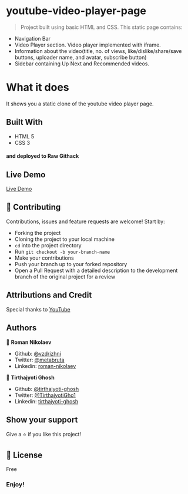 # youtube-video-player-page
> Project built using basic HTML and CSS.
  This static page contains:
- Navigation Bar
- Video Player section. Video player implemented with iframe.
- Information about the video(title, no. of views, like/dislike/share/save buttons, uploader name, and avatar, subscribe button)
- Sidebar containing Up Next and Recommended videos.


# What it does
It shows you a static clone of the youtube video player page.

## Built With
- HTML 5
- CSS 3
#### and deployed to Raw Githack

## Live Demo
[Live Demo](https://rawcdn.githack.com/tirthajyoti-ghosh/youtube-video-player-page/856b3f2080b84e29dce22f594df21af9a82a3795/index.html
)

## 🤝 Contributing

Contributions, issues and feature requests are welcome! Start by:
* Forking the project
* Cloning the project to your local machine
* `cd` into the project directory
* Run `git checkout -b your-branch-name`
* Make your contributions
* Push your branch up to your forked repository
* Open a Pull Request with a detailed description to the development branch of the original project for a review

## Attributions and Credit
Special thanks to [YouTube](https://www.youtube.com/) 

## Authors

👤 **Roman Nikolaev**

- Github: [@vzdrizhni](https://github.com/vzdrizhni)
- Twitter: [@metabruta](https://twitter.com/metabruta)
- Linkedin: [roman-nikolaev](https://www.linkedin.com/in/roman-nikolaev-65b639197/)

👤 **Tirthajyoti Ghosh**

- Github: [@tirthajyoti-ghosh](https://github.com/tirthajyoti-ghosh)
- Twitter: [@TirthajyotiGho1](https://twitter.com/TirthajyotiGho1)
- Linkedin: [tirthajyoti-ghosh](https://www.linkedin.com/in/tirthajyoti-ghosh-370544199/)

## Show your support

Give a ⭐️ if you like this project!

## 📝 License

Free

### Enjoy!